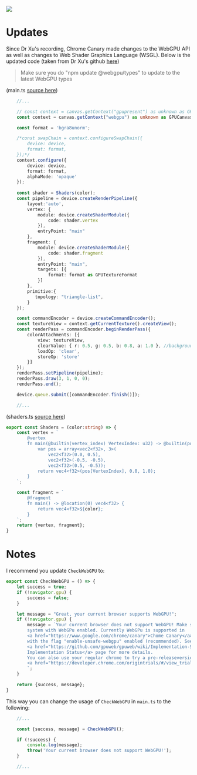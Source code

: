 ![](https://www.youtube.com/watch?v=QWh968pmsbg)

# Updates
Since Dr Xu's recording, Chrome Canary made changes to the WebGPU API as well as changes to Web Shader Graphics Language (WSGL). Below is the updated code (taken from Dr Xu's github [here](https://github.com/jack1232/webgpu02))

> Make sure you do "npm update @webgpu/types" to update to the latest WebGPU types

(main.ts [source here](https://github.com/jack1232/webgpu02/blob/main/src/main.ts))
```ts
    //...

    // const context = canvas.getContext("gpupresent") as unknown as GPUCanvasContext;
    const context = canvas.getContext("webgpu") as unknown as GPUCanvasContext;

    const format = 'bgra8unorm';

    /*const swapChain = context.configureSwapChain({
        device: device,
        format: format,
    });*/    
    context.configure({
        device: device,
        format: format,
        alphaMode: 'opaque'
    });
    
    const shader = Shaders(color);
    const pipeline = device.createRenderPipeline({
        layout:'auto',
        vertex: {
            module: device.createShaderModule({                    
                code: shader.vertex
            }),
            entryPoint: "main"
        },
        fragment: {
            module: device.createShaderModule({                    
                code: shader.fragment
            }),
            entryPoint: "main",
            targets: [{
                format: format as GPUTextureFormat
            }]
        },
        primitive:{
           topology: "triangle-list",
        }
    });

    const commandEncoder = device.createCommandEncoder();
    const textureView = context.getCurrentTexture().createView();
    const renderPass = commandEncoder.beginRenderPass({
        colorAttachments: [{
            view: textureView,
            clearValue: { r: 0.5, g: 0.5, b: 0.8, a: 1.0 }, //background color
            loadOp: 'clear',
            storeOp: 'store'
        }]
    });
    renderPass.setPipeline(pipeline);
    renderPass.draw(3, 1, 0, 0);
    renderPass.end();

    device.queue.submit([commandEncoder.finish()]);

    //...
```

(shaders.ts [source here](https://github.com/jack1232/webgpu02/blob/main/src/shaders.ts))
```ts
export const Shaders = (color:string) => {
    const vertex = `
        @vertex
        fn main(@builtin(vertex_index) VertexIndex: u32) -> @builtin(position) vec4<f32> {
            var pos = array<vec2<f32>, 3>(
                vec2<f32>(0.0, 0.5),
                vec2<f32>(-0.5, -0.5),
                vec2<f32>(0.5, -0.5));
            return vec4<f32>(pos[VertexIndex], 0.0, 1.0);
        }
    `;

    const fragment = `
        @fragment
        fn main() -> @location(0) vec4<f32> {
            return vec4<f32>${color};
        }
    `;
    return {vertex, fragment};
}
```

# Notes
I recommend you update `CheckWebGPU` to:

```js
export const CheckWebGPU = () => {
    let success = true;
    if (!navigator.gpu) {
        success = false;
    }

    let message = "Great, your current browser supports WebGPU!";
    if (!navigator.gpu) {
        message = `Your current browser does not support WebGPU! Make sure you are on a
        system with WebGPu enabled. Currently WebGPu is supported in 
        <a href="https://www.google.com/chrome/canary">Chome Canary</a>
        with the flag "enable-unsafe-webgpu" enabled (recommended). See the 
        <a href="https://github.com/gpuweb/gpuweb/wiki/Implementation-Status">
        Implementation Status</a> page for more details.
        You can also use your regular chrome to try a pre-releaseversion of WebGPU via
        <a href="https://developer.chrome.com/origintrials/#/view_trial/118219490218475521">Origina Trials</a>.
        `;
    }

    return {success, message};
}
```

This way you can change the usage of `CheckWebGPU` in `main.ts` to the following:
```js
    //...

    const {success, message} = CheckWebGPU();

    if (!success) {
        console.log(message);
        throw('Your current browser does not support WebGPU!');
    }

    //...
```